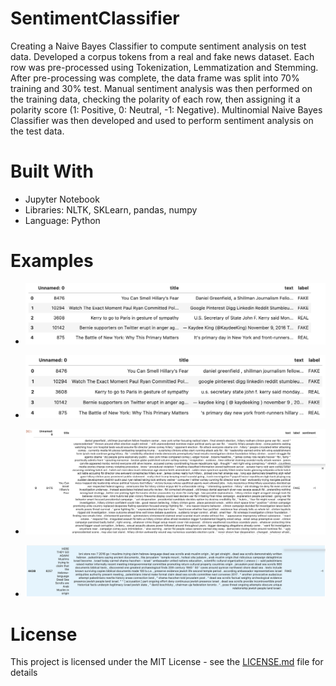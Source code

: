 # SentimentClassifier
Creating a Naive Bayes Classifier to compute sentiment analysis on test data. Developed a corpus tokens from a real and fake news dataset. Each row was pre-processed using Tokenization, Lemmatization and Stemming. After pre-processing was complete, the data frame was split into 70% training and 30% test. Manual sentiment analysis was then performed on the training data, checking the polarity of each row, then assigning it a polarity score (1: Positive, 0: Neutral, -1: Negative). Multinomial Naive Bayes Classifier was then developed and used to perform sentiment analysis on the test data. 


# Built With
 
* Jupyter Notebook
* Libraries: NLTK, SKLearn, pandas, numpy
* Language: Python

# Examples

* ![Pre-processed Text](images/pre-processed.png)

* ![Post-processed Text](images/post-processed.png)

* ![Manual Sentiment Analysis](images/manual_sentiment.png)

* ![Naive Bayes Classifier Sentiment Analysis](images/naive_bayes.png)


# License

This project is licensed under the MIT License - see the [LICENSE.md](LICENSE.md) file for details
